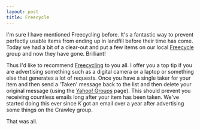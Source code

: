 ```yaml
---
layout: post
title: Freecycle
---
```





I'm sure I have mentioned Freecycling before. It's a fantastic way to prevent
perfectly usable items from ending up in landfill before their time has come.
Today we had a bit of a clear-out and put a few items on our local
[Freecycle](http://www.freecycle.org/) group and now they have gone. Brilliant!


Thus I'd like to recommend [Freecycling](http://www.freecycle.org/) to you all.
I offer you a top tip if you are advertising something such as a digital camera
or a laptop or something else that generates a lot of requests. Once you have a
single taker for your item and then send a 'Taken' message back to the list and
then delete your original message (using the [Yahoo!
Groups](http://groups.yahoo.com/) page). This should prevent you receiving
countless emails long after your item has been taken. We've started doing this
ever since _K_ got an email over a year after advertising some things on the
Crawley group.


That was all.



